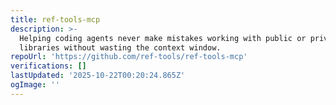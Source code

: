 ```yaml
---
title: ref-tools-mcp
description: >-
  Helping coding agents never make mistakes working with public or private
  libraries without wasting the context window.
repoUrl: 'https://github.com/ref-tools/ref-tools-mcp'
verifications: []
lastUpdated: '2025-10-22T00:20:24.865Z'
ogImage: ''
---
```


